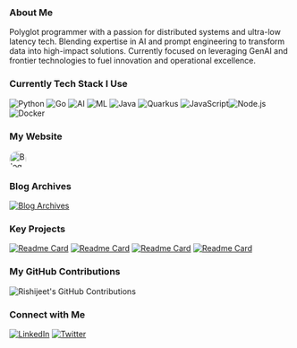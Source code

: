 ### About Me
Polyglot programmer with a passion for distributed systems and ultra-low latency tech. Blending expertise in AI and prompt engineering to transform data into high-impact solutions. Currently focused on leveraging GenAI and frontier technologies to fuel innovation and operational excellence.

### Currently Tech Stack I Use
![Python](https://img.shields.io/badge/Python-3776AB?style=flat&logo=python&logoColor=white)  ![Go](https://img.shields.io/badge/Go-00ADD8?style=flat&logo=go&logoColor=white) ![AI](https://img.shields.io/badge/AI-FF6F61?style=flat&logo=ai&logoColor=white)  ![ML](https://img.shields.io/badge/ML-34B7F1?style=flat&logo=machine-learning&logoColor=white)  ![Java](https://img.shields.io/badge/Java-007396?style=flat&logo=java&logoColor=white)  ![Quarkus](https://img.shields.io/badge/Quarkus-5B0E2D?style=flat&logo=quarkus&logoColor=white)  ![JavaScript](https://img.shields.io/badge/JavaScript-323330?style=flat&logo=javascript&logoColor=F7DF1E)![Node.js](https://img.shields.io/badge/Node.js-339933?style=flat&logo=node.js&logoColor=white)  ![Docker](https://img.shields.io/badge/Docker-2496ED?style=flat&logo=docker&logoColor=white)

### My Website
[<img src="https://rishijeet.github.io/favicon.svg" alt="Blog" width="30" height="30" style="border-radius: 50%;"/>](https://rishijeet.github.io)  

### Blog Archives
[![Blog Archives](https://img.shields.io/badge/Archives-0077B5?style=flat&logo=readme&logoColor=white)](https://rishijeet.github.io/blog/archives/)


### Key Projects
[![Readme Card](https://github-readme-stats.vercel.app/api/pin/?username=rishijeet&repo=flinker&show_owner=true&theme=github_dark_dimmed)](https://github.com/rishijeet/flinker)  [![Readme Card](https://github-readme-stats.vercel.app/api/pin/?username=rishijeet&repo=agentic-claims&show_owner=true&theme=github_dark_dimmed)](https://github.com/rishijeet/agentic-claims)  [![Readme Card](https://github-readme-stats.vercel.app/api/pin/?username=rishijeet&repo=smartcase-engine&show_owner=true&theme=github_dark_dimmed)](https://github.com/rishijeet/smartcase-engine)  [![Readme Card](https://github-readme-stats.vercel.app/api/pin/?username=rishijeet&repo=doc_embedding&show_owner=true&theme=github_dark_dimmed)](https://github.com/rishijeet/doc_embedding)

### My GitHub Contributions
![Rishijeet's GitHub Contributions](https://github-contribution-stats.vercel.app/api?username=rishijeet&theme=github_dark_dimmed)

### Connect with Me
[![LinkedIn](https://img.shields.io/badge/LinkedIn-0A66C2?style=flat&logo=linkedin&logoColor=white)](https://www.linkedin.com/in/rishijeet/)  [![Twitter](https://img.shields.io/badge/Twitter-1DA1F2?style=flat&logo=twitter&logoColor=white)](https://twitter.com/rishijeet)
